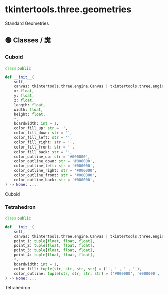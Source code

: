 # tkintertools.three.geometries

Standard Geometries

## 🟢 Classes / 类

### Cuboid


<code style='color: limegreen;'>class</code> <code style='color: green;'>public</code>


```python
def __init__(
    self,
    canvas: tkintertools.three.engine.Canvas | tkintertools.three.engine.Space,
    x: float,
    y: float,
    z: float,
    length: float,
    width: float,
    height: float,
    *,
    boardwidth: int = 1,
    color_fill_up: str = '',
    color_fill_down: str = '',
    color_fill_left: str = '',
    color_fill_right: str = '',
    color_fill_front: str = '',
    color_fill_back: str = '',
    color_outline_up: str = '#000000',
    color_outline_down: str = '#000000',
    color_outline_left: str = '#000000',
    color_outline_right: str = '#000000',
    color_outline_front: str = '#000000',
    color_outline_back: str = '#000000',
) -> None: ...
```
Cuboid




### Tetrahedron


<code style='color: limegreen;'>class</code> <code style='color: green;'>public</code>


```python
def __init__(
    self,
    canvas: tkintertools.three.engine.Canvas | tkintertools.three.engine.Space,
    point_1: tuple[float, float, float],
    point_2: tuple[float, float, float],
    point_3: tuple[float, float, float],
    point_4: tuple[float, float, float],
    *,
    boardwidth: int = 1,
    color_fill: tuple[str, str, str, str] = ('', '', '', ''),
    color_outline: tuple[str, str, str, str] = ('#000000', '#000000', '#000000', '#000000'),
) -> None: ...
```
Tetrahedron




